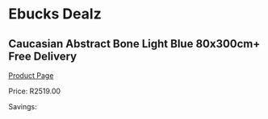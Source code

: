 
# Ebucks Dealz
## Caucasian Abstract Bone Light Blue 80x300cm+ Free Delivery
[Product Page](https://www.ebucks.com/web/shop/productSelected.do?prodId=1210562171&catId=1209942441)

Price: R2519.00

Savings: 


	